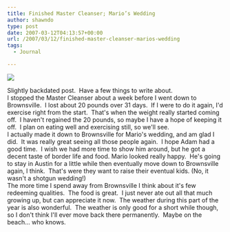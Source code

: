 ```yaml
---
title: Finished Master Cleanser; Mario’s Wedding
author: shawndo
type: post
date: 2007-03-12T04:13:57+00:00
url: /2007/03/12/finished-master-cleanser-marios-wedding
tags:
  - Journal

---
```

![](/images/2007/03/20070311-marios_wedding.jpg)

Slightly backdated post.  Have a few things to write about.  
I stopped the Master Cleanser about a week before I went down to Brownsville.  I lost about 20 pounds over 31 days.  If I were to do it again, I'd exercise right from the start.  That's when the weight really started coming off.  I haven't regained the 20 pounds, so maybe I have a hope of keeping it off.  I plan on eating well and exercising still, so we'll see.  
I actually made it down to Brownsville for Mario's wedding, and am glad I did.  It was really great seeing all those people again.  I hope Adam had a good time.  I wish we had more time to show him around, but he got a decent taste of border life and food. Mario looked really happy.  He's going to stay in Austin for a little while then eventually move down to Brownsville again, I think.  That's were they want to raise their eventual kids. (No, it wasn't a shotgun wedding!)  
The more time I spend away from Brownsville I think about it's few redeeming qualities.  The food is great.  I just never ate out all that much growing up, but can appreciate it now.  The weather during this part of the year is also wonderful.  The weather is only good for a short while though, so I don't think I'll ever move back there permanently.  Maybe on the beach... who knows.

